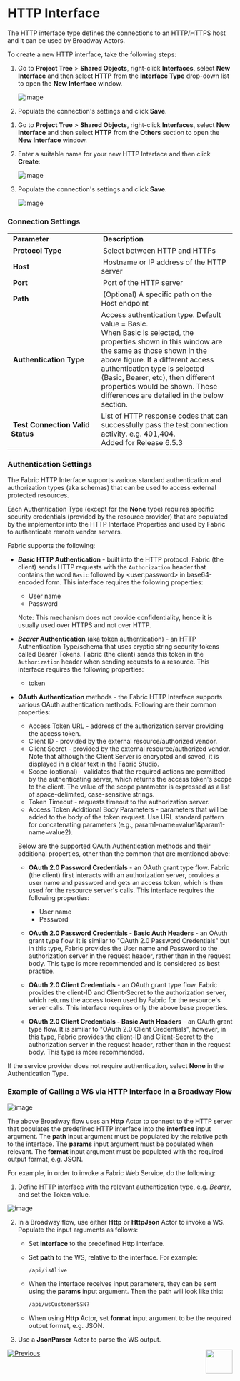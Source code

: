 # HTTP Interface

The HTTP interface type defines the connections to an HTTP/HTTPS host and it can be used by Broadway Actors.

To create a new HTTP interface, take the following steps:

<studio>

1. Go to **Project Tree** > **Shared Objects**, right-click **Interfaces**, select **New Interface** and then select **HTTP** from the **Interface Type** drop-down list to open the **New Interface** window.


   ![image](images/03_http_1.png)

2. Populate the connection's settings and click **Save**.

</studio>

<web>

1. Go to **Project Tree** > **Shared Objects**, right-click **Interfaces**, select **New Interface** and then select **HTTP** from the **Others** section to open the **New Interface** window.

2. Enter a suitable name for your new HTTP Interface and then click **Create**:

   ![image](images/03_http_1WEB.png)
   
3. Populate the connection's settings and click **Save**.
   
   ![image](images/03_http_2WEB.PNG)

</web>


### Connection Settings

<table>
<tbody>
<tr>
<td width="300pxl">&nbsp;<strong>Parameter</strong></td>
<td width="600pxl">&nbsp;<strong>Description</strong></td>
</tr>
<tr>
<td>&nbsp;<strong>Protocol Type</strong></td>
<td>&nbsp;Select between HTTP and HTTPs</td>
</tr>
<tr>
<td>&nbsp;<strong>Host</strong></td>
<td>&nbsp;Hostname or IP address of the HTTP server</td>
</tr>
<tr>
<td>&nbsp;<strong>Port</strong></td>
<td>&nbsp;Port of the HTTP server</td>
</tr>
<tr>
<td>&nbsp;<strong>Path</strong></td>
<td>&nbsp;(Optional) A specific path on the Host endpoint</td>
</tr>
<tr>
<td>&nbsp;<strong>Authentication Type</strong></td>
<td>Access authentication type. Default value = Basic.<br/>When Basic is selected, the properties shown in this window are the same as those shown in the above figure. If a different access authentication type is selected (Basic, Bearer, etc), then different properties would be shown. These differences are detailed in the below section. </td>
</tr>
<tr>
<td>&nbsp;<strong>Test Connection Valid Status</strong></td>
<td>List of HTTP response codes that can successfully pass the test connection activity. e.g. 401,404. <br/> Added for Release 6.5.3 </td>
</tr>
</tbody>
</table>


### Authentication Settings

The Fabric HTTP Interface supports various standard authentication and authorization types (aka schemas) that can be used to access external protected resources. 

Each Authentication Type (except for the **None** type) requires specific security credentials (provided by the resource provider) that are populated by the implementor into the HTTP Interface Properties and used by Fabric to authenticate remote vendor servers.  

Fabric supports the following: 

* ***Basic* HTTP Authentication** - built into the HTTP protocol. Fabric (the client) sends HTTP requests with the `Authorization` header that contains the word `Basic` followed by  \<user:password\> in base64-encoded form. This interface requires the following properties:

  * User name
  * Password

  Note: This mechanism does not provide confidentiality, hence it is usually used over HTTPS and not over HTTP.

* ***Bearer* Authentication** (aka token authentication) - an HTTP Authentication Type/schema that uses cryptic string security tokens called Bearer Tokens. Fabric (the client) sends this token in the `Authorization` header when sending requests to a resource. This interface requires the following properties:

  * token

* **OAuth Authentication** methods - the Fabric HTTP Interface supports various OAuth authentication methods. Following are their common properties:
  
  * Access Token URL - address of the authorization server providing the access token.
  * Client ID - provided by the external resource/authorized vendor. 
  * Client Secret - provided by the external resource/authorized vendor. Note that although the Client Server is encrypted and saved, it is displayed in a clear text in the Fabric Studio.
  * Scope (optional) - validates that the required actions are permitted by the authenticating server, which returns the access token's scope to the client. 
  The value of the scope parameter is expressed as a list of space-delimited, case-sensitive strings.
  * Token Timeout - requests timeout to the authorization server.
  * Access Token Additional Body Parameters - parameters that will be added to the body of the token request. Use URL standard pattern for concatenating parameters (e.g., param1-name=value1&param1-name=value2).

  Below are the supported OAuth Authentication methods and their additional properties, other than the common that are mentioned above:

    * **OAuth 2.0 Password Credentials** - an OAuth grant type flow. Fabric (the client) first interacts with an authorization server, provides a user name and password and gets an access token, which is then used for the resource server's calls. This interface requires the following properties:

       * User name 
       * Password

    * **OAuth 2.0 Password Credentials - Basic Auth Headers** - an OAuth grant type flow. It is similar to "OAuth 2.0 Password Credentials" but in this type, Fabric provides the User name and Password to the authorization server in the request header, rather than in the request body. This type is more recommended and is considered as best practice.

    * **OAuth 2.0 Client Credentials** - an OAuth grant type flow. Fabric provides the client-ID and Client-Secret to the authorization server, which returns the access token used by Fabric for the resource's server calls. This interface requires only the above base properties.

    * **OAuth 2.0 Client Credentials - Basic Auth Headers** - an OAuth grant type flow. It is similar to "OAuth 2.0 Client Credentials", however, in this type, Fabric provides the client-ID and Client-Secret to the authorization server in the request header, rather than in the request body. This type is more recommended.

If the service provider does not require authentication, select **None** in the Authentication Type.



### Example of Calling a WS via HTTP Interface in a Broadway Flow

![image](images/03_http_3.PNG)

The above Broadway flow uses an **Http** Actor to connect to the HTTP server that populates the predefined HTTP interface into the **interface** input argument. The **path** input argument must be populated by the relative path to the interface. The **params** input argument must be populated when relevant. The **format** input argument must be populated with the required output format, e.g. JSON.

For example, in order to invoke a Fabric Web Service, do the following:

1.  Define HTTP interface with the relevant authentication type, e.g. *Bearer*, and set the Token value.

   ![image](images/03_http_4.PNG)

2. In a Broadway flow, use either **Http** or **HttpJson** Actor to invoke a WS. Populate the input arguments as follows:

   * Set **interface** to the predefined Http interface.

   * Set **path** to the WS, relative to the interface. For example:

     ~~~
     /api/isAlive
     ~~~

   * When the interface receives input parameters, they can be sent using the **params** input argument. Then the path will look like this:

     ~~~xml
     /api/wsCustomerSSN?
     ~~~

   * When using **Http** Actor, set **format** input argument to be the required output format, e.g. JSON.

3. Use a **JsonParser** Actor to parse the WS output.



[![Previous](/articles/images/Previous.png)](04_JMS_interface.md)[<img align="right" width="60" height="54" src="/articles/images/Next.png">](06_local_file_sys.md) 
